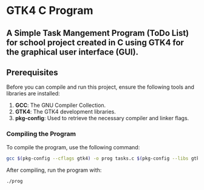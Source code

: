 # GTK4 C Program

A Simple Task Mangement Program (ToDo List) for school project created in C using GTK4 for the graphical user interface (GUI).
---

## Prerequisites

Before you can compile and run this project, ensure the following tools and libraries are installed:

1. **GCC**: The GNU Compiler Collection.
2. **GTK4**: The GTK4 development libraries.
3. **pkg-config**: Used to retrieve the necessary compiler and linker flags.

### Compiling the Program
To compile the program, use the following command:
```bash
gcc $(pkg-config --cflags gtk4) -o prog tasks.c $(pkg-config --libs gtk4)
```

After compiling, run the program with:
```bash
./prog
